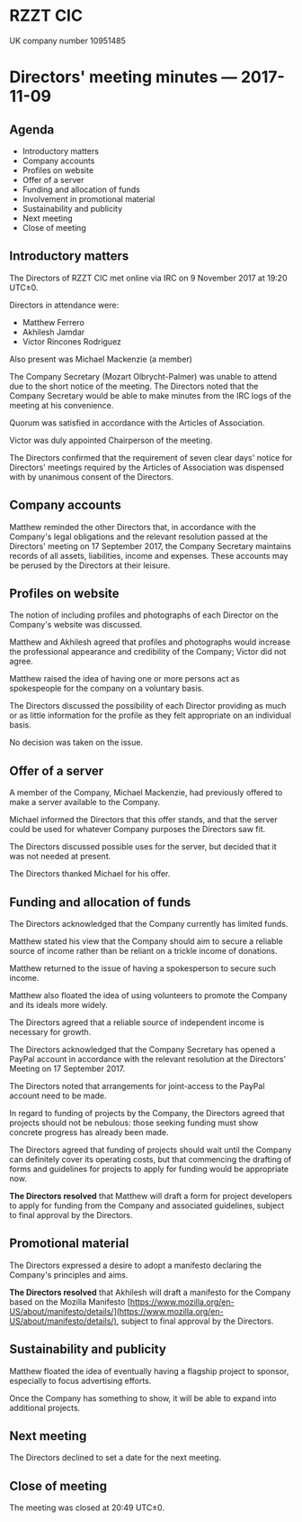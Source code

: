 
# RZZT CIC

UK company number 10951485

# Directors' meeting minutes — 2017-11-09

## Agenda

- Introductory matters
- Company accounts
- Profiles on website
- Offer of a server
- Funding and allocation of funds
- Involvement in promotional material
- Sustainability and publicity
- Next meeting
- Close of meeting

## Introductory matters

The Directors of RZZT CIC met online via IRC on 9 November 2017 at 19:20 UTC±0.

Directors in attendance were:

- Matthew Ferrero
- Akhilesh Jamdar
- Victor Rincones Rodriguez

Also present was Michael Mackenzie (a member)

The Company Secretary (Mozart Olbrycht-Palmer) was unable to attend due to the short notice of the meeting. The Directors noted that the Company Secretary would be able to make minutes from the IRC logs of the meeting at his convenience.

Quorum was satisfied in accordance with the Articles of Association.

Victor was duly appointed Chairperson of the meeting.

The Directors confirmed that the requirement of seven clear days' notice for Directors' meetings required by the Articles of Association was dispensed with by unanimous consent of the Directors.

## Company accounts

Matthew reminded the other Directors that, in accordance with the Company's legal obligations and the relevant resolution passed at the Directors' meeting on 17 September 2017, the Company Secretary maintains records of all assets, liabilities, income and expenses. These accounts may be perused by the Directors at their leisure.

## Profiles on website

The notion of including profiles and photographs of each Director on the Company's website was discussed.

Matthew and Akhilesh agreed that profiles and photographs would increase the professional appearance and credibility of the Company; Victor did not agree.

Matthew raised the idea of having one or more persons act as spokespeople for the company on a voluntary basis.

The Directors discussed the possibility of each Director providing as much or as little information for the profile as they felt appropriate on an individual basis.

No decision was taken on the issue.

## Offer of a server

A member of the Company, Michael Mackenzie, had previously offered to make a server available to the Company.

Michael informed the Directors that this offer stands, and that the server could be used for whatever Company purposes the Directors saw fit.

The Directors discussed possible uses for the server, but decided that it was not needed at present.

The Directors thanked Michael for his offer.

## Funding and allocation of funds

The Directors acknowledged that the Company currently has limited funds.

Matthew stated his view that the Company should aim to secure a reliable source of income rather than be reliant on a trickle income of donations.

Matthew returned to the issue of having a spokesperson to secure such income.

Matthew also floated the idea of using volunteers to promote the Company and its ideals more widely.

The Directors agreed that a reliable source of independent income is necessary for growth.

The Directors acknowledged that the Company Secretary has opened a PayPal account in accordance with the relevant resolution at the Directors' Meeting on 17 September 2017.

The Directors noted that arrangements for joint-access to the PayPal account need to be made.

In regard to funding of projects by the Company, the Directors agreed that projects should not be nebulous: those seeking funding must show concrete progress has already been made.

The Directors agreed that funding of projects should wait until the Company can definitely cover its operating costs, but that commencing the drafting of forms and guidelines for projects to apply for funding would be appropriate now.

**The Directors resolved** that Matthew will draft a form for project developers to apply for funding from the Company and associated guidelines, subject to final approval by the Directors.

## Promotional material

The Directors expressed a desire to adopt a manifesto declaring the Company's principles and aims.

**The Directors resolved** that Akhilesh will draft a manifesto for the Company based on the Mozilla Manifesto [https://www.mozilla.org/en-US/about/manifesto/details/](https://www.mozilla.org/en-US/about/manifesto/details/), subject to final approval by the Directors.

## Sustainability and publicity

Matthew floated the idea of eventually having a flagship project to sponsor, especially to focus advertising efforts.

Once the Company has something to show, it will be able to expand into additional projects.

## Next meeting

The Directors declined to set a date for the next meeting.

## Close of meeting

The meeting was closed at 20:49 UTC±0.
